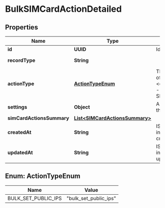 

# BulkSIMCardActionDetailed


## Properties

| Name | Type | Description | Notes |
|------------ | ------------- | ------------- | -------------|
|**id** | **UUID** | Identifies the type of resource. |  [optional] |
|**recordType** | **String** |  |  [optional] [readonly] |
|**actionType** | [**ActionTypeEnum**](#ActionTypeEnum) | The operation type. It can be one of the following: &lt;br/&gt; &lt;ul&gt; &lt;li&gt;&lt;code&gt;bulk_set_public_ips&lt;/code&gt; - set a public IP for each specified SIM card.&lt;/li&gt; &lt;/ul&gt; |  [optional] [readonly] |
|**settings** | **Object** | A JSON object representation of the bulk action payload. |  [optional] [readonly] |
|**simCardActionsSummary** | [**List&lt;SIMCardActionsSummary&gt;**](SIMCardActionsSummary.md) |  |  [optional] |
|**createdAt** | **String** | ISO 8601 formatted date-time indicating when the resource was created. |  [optional] [readonly] |
|**updatedAt** | **String** | ISO 8601 formatted date-time indicating when the resource was updated. |  [optional] [readonly] |



## Enum: ActionTypeEnum

| Name | Value |
|---- | -----|
| BULK_SET_PUBLIC_IPS | &quot;bulk_set_public_ips&quot; |




